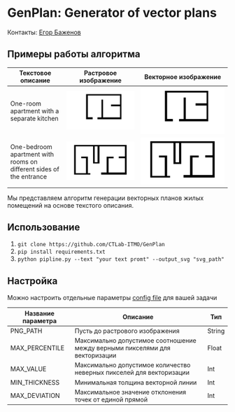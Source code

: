 # GenPlan: Generator of vector plans

Контакты: [Егор Баженов](tujh.bazhenov.kbn00@mail.ru)

## Примеры работы алгоритма
| Текстовое описание                                                  | Растровое изображение        | Векторное изображение        |
|---------------------------------------------------------------------|------------------------------|------------------------------|
| One-room apartment with a separate kitchen                          | ![](examples/pngs/test1.png) | ![](examples/svgs/test1.svg) |
| One-bedroom apartment with rooms on different sides of the entrance | ![](examples/pngs/test2.png) | ![](examples/svgs/test2.svg) |


Мы представляем алгоритм генерации векторных планов жилых помещений 
на основе текстого описания.

## Использование

1. ``git clone https://github.com/CTLab-ITMO/GenPlan``
2. ``pip install requirements.txt``
3. ``python pipline.py --text "your text promt" --output_svg "svg_path"``

## Настройка

Можно настроить отдельные параметры [config file](config.py) для вашей задачи 

| Название параметра | Описание                                                                    | Тип    |
|--------------------|-----------------------------------------------------------------------------|--------|
| PNG_PATH           | Пусть до растрового изображения                                             | String |
| MAX_PERCENTILE     | Максимально допустимое соотношение между верными пикселями для векторизации | Float  |
| MAX_VALUE          | Максимально допустимое количество неверных пикселей для векторизации        | Int    |
| MIN_THICKNESS      | Минимальная толщина векторной линии                                         | Int    |
| MAX_DEVIATION      | Максимальное значение отклонения точек от единой прямой                     | Int    |
